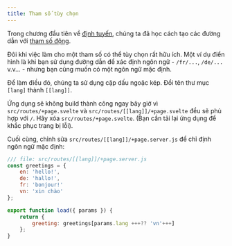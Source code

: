 ```yaml
---
title: Tham số tùy chọn
---
```


Trong chương đầu tiên về [định tuyến](/tutorial/pages), chúng ta đã học cách tạo các đường dẫn với [tham số động](/tutorial/params).

Đôi khi việc làm cho một tham số có thể tùy chọn rất hữu ích. Một ví dụ điển hình là khi bạn sử dụng đường dẫn để xác định ngôn ngữ - `/fr/...`, `/de/...` v.v... - nhưng bạn cũng muốn có một ngôn ngữ mặc định.

Để làm điều đó, chúng ta sử dụng cặp dấu ngoặc kép. Đổi tên thư mục `[lang]` thành `[[lang]]`.

Ứng dụng sẽ không build thành công ngay bây giờ vì `src/routes/+page.svelte` và `src/routes/[[lang]]/+page.svelte` đều sẽ phù hợp với `/`. Hãy xóa `src/routes/+page.svelte`. (Bạn cần tải lại ứng dụng để khắc phục trang bị lỗi).

Cuối cùng, chỉnh sửa `src/routes/[[lang]]/+page.server.js` để chỉ định ngôn ngữ mặc định:


```js
/// file: src/routes/[[lang]]/+page.server.js
const greetings = {
	en: 'hello!',
	de: 'hallo!',
	fr: 'bonjour!'
	vn: 'xin chào'
};

export function load({ params }) {
	return {
		greeting: greetings[params.lang +++?? 'vn'+++]
	};
}
```
